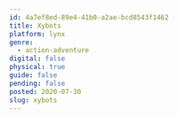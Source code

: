 ```yaml
---
id: 4a7ef8ed-89e4-41b0-a2ae-bcd8543f1462
title: Xybots
platform: lynx
genre:
  - action-adventure
digital: false
physical: true
guide: false
pending: false
posted: 2020-07-30
slug: xybots
---
```

